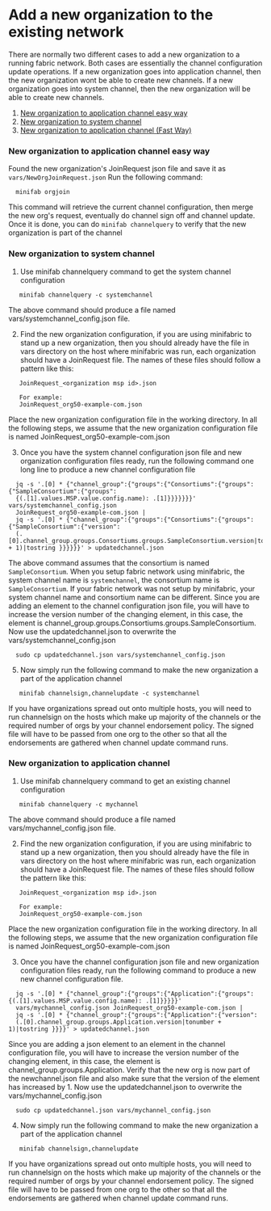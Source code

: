 # Add a new organization to the existing network

There are normally two different cases to add a new organization to a running fabric network.
Both cases are essentially the channel configuration update operations. If a new organization
goes into application channel, then the new organization wont be able to create new channels.
If a new organization goes into system channel, then the new organization will be able to
create new channels.

1. [New organization to application channel easy way](#new-organization-to-application-channel-easy-way)
2. [New organization to system channel](#new-organization-to-system-channel)
3. [New organization to application channel (Fast Way)](#new-organization-to-application-channel)

### New organization to application channel easy way

Found the new organization's JoinRequest json file and save it as `vars/NewOrgJoinRequest.json`
Run the following command:

```
  minifab orgjoin
```

This command will retrieve the current channel configuration, then merge the new org's request,
eventually do channel sign off and channel update. Once it is done, you can do `minifab channelquery`
to verify that the new organization is part of the channel

### New organization to system channel
1. Use minifab channelquery command to get the system channel configuration
```
   minifab channelquery -c systemchannel
```
The above command should produce a file named vars/systemchannel_config.json file.

2. Find the new organization configuration, if you are using minifabric to stand up a new
organization, then you should already have the file in vars directory on the host where
minifabric was run, each organization should have a JoinRequest file. The names of these
files should follow a pattern like this:

```
   JoinRequest_<organization msp id>.json

   For example:
   JoinRequest_org50-example-com.json
```

Place the new organization configuration file in the working directory. In all the following
steps, we assume that the new organization configuration file is named JoinRequest_org50-example-com.json

3. Once you have the system channel configuration json file and new organization configuration
files ready, run the following command one long line to produce a new channel configuration file

```
  jq -s '.[0] * {"channel_group":{"groups":{"Consortiums":{"groups":{"SampleConsortium":{"groups":
  {(.[1].values.MSP.value.config.name): .[1]}}}}}}}' vars/systemchannel_config.json
  JoinRequest_org50-example-com.json |
  jq -s '.[0] * {"channel_group":{"groups":{"Consortiums":{"groups":{"SampleConsortium":{"version":
  (.[0].channel_group.groups.Consortiums.groups.SampleConsortium.version|tonumber + 1)|tostring }}}}}}' > updatedchannel.json
```

The above command assumes that the consortium is named `SampleConsortium`. When you setup fabric network using
minifabric, the system channel name is `systemchannel`, the consortium name is `SampleConsortium`. If your fabric
network was not setup by minifabric, your system channel name and consortium name can be different.
Since you are adding an element to the channel configuration json file, you will have to increase the version number
of the changing element, in this case, the element is channel_group.groups.Consortiums.groups.SampleConsortium.
Now use the updatedchannel.json to overwrite the vars/systemchannel_config.json

```
  sudo cp updatedchannel.json vars/systemchannel_config.json
```

5. Now simply run the following command to make the new organization a part of the application channel

```
   minifab channelsign,channelupdate -c systemchannel
```

If you have organizations spread out onto multiple hosts, you will need to run channelsign on the hosts
which make up majority of the channels or the required number of orgs by your channel endorsement policy.
The signed file will have to be passed from one org to the other so that all the endorsements are gathered
when channel update command runs.

### New organization to application channel

1. Use minifab channelquery command to get an existing channel configuration
```
   minifab channelquery -c mychannel
```
The above command should produce a file named vars/mychannel_config.json file.

2. Find the new organization configuration, if you are using minifabric to stand up a new
organization, then you should already have the file in vars directory on the host where
minifabric was run, each organization should have a JoinRequest file. The names of these
files should follow the pattern like this:

```
   JoinRequest_<organization msp id>.json

   For example:
   JoinRequest_org50-example-com.json
```

Place the new organization configuration file in the working directory. In all the following
steps, we assume that the new organization configuration file is named JoinRequest_org50-example-com.json

3. Once you have the channel configuration json file and new organization configuration
files ready, run the following command to produce a new new channel configuration file.

```
  jq -s '.[0] * {"channel_group":{"groups":{"Application":{"groups": {(.[1].values.MSP.value.config.name): .[1]}}}}}'
  vars/mychannel_config.json JoinRequest_org50-example-com.json |
  jq -s '.[0] * {"channel_group":{"groups":{"Application":{"version":
  (.[0].channel_group.groups.Application.version|tonumber + 1)|tostring }}}}' > updatedchannel.json
```

Since you are adding a json element to an element in the channel configuration file, you will have
to increase the version number of the changing element, in this case, the element is
channel_group.groups.Application. Verify that the new org is now part of the newchannel.json file
and also make sure that the version of the element has increased by 1. Now use the updatedchannel.json
to overwrite the vars/mychannel_config.json

```
  sudo cp updatedchannel.json vars/mychannel_config.json
```

4. Now simply run the following command to make the new organization a part of the application channel

```
   minifab channelsign,channelupdate
```

If you have organizations spread out onto multiple hosts, you will need to run channelsign on the hosts
which make up majority of the channels or the required number of orgs by your channel endorsement policy.
The signed file will have to be passed from one org to the other so that all the endorsements are gathered
when channel update command runs.
